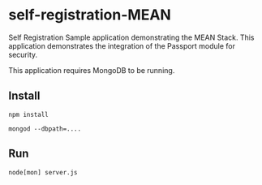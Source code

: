 self-registration-MEAN
======================

Self Registration Sample application demonstrating the MEAN Stack.
This application demonstrates the integration of the Passport module for
security. 

This application requires MongoDB to be running.

## Install
    npm install

    mongod --dbpath=....

## Run
    node[mon] server.js
